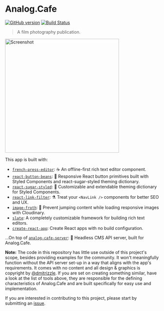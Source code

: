 # Analog.Cafe
[![GitHub version](https://badge.fury.io/gh/dmitrizzle%2FAnalog.Cafe.svg)](https://badge.fury.io/gh/dmitrizzle%2FAnalog.Cafe) [![Build Status](https://travis-ci.com/dmitrizzle/Analog.Cafe.svg?branch=develop)](https://travis-ci.com/dmitrizzle/Analog.Cafe)
> A film photography publication.

<img src="https://res.cloudinary.com/analog-cafe/image/upload/c_scale,fl_progressive,w_1268/image-froth_1076479_8f0a0ec6c4794688a66d79935fab2ca3.gif" width="373" alt="Screenshot" />

This app is built with:
- [`french-press-editor`](https://github.com/roast-cms/french-press-editor): ☕ An offline-first rich text editor component.
- [`react-button-beans`](https://github.com/roast-cms/react-button-beans): 🍇 Responsive React button primitives built with Styled Components and react-sugar-styled theming dictionary.
- [`react-sugar-styled`](https://github.com/roast-cms/react-sugar-styled): 🍬 Customizable and extendable theming dictionary for Styled Components.
- [`react-link-filter`](https://github.com/roast-cms/react-link-filter): ⚗️ Treat your `<NavLink />` components for better SEO and UX.
- [`image-froth`](https://github.com/roast-cms/image-froth): 🥛 Prevent jumping content while loading responsive images with Cloudinary.
- [`slate`](https://github.com/ianstormtaylor/slate): A completely customizable framework for building rich text editors.
- [`create-react-app`](https://github.com/facebook/create-react-app): Create React apps with no build configuration.

...On top of [`analog-cafe-server`](https://github.com/roast-cms/analog-cafe-server): 🥐 Headless CMS API server, built for Analog.Cafe.


**Note:** The code in this repository has little use outside of this project's scope, besides providing examples for the community. It won't meaningfully function without the API server set-up in a way that aligns with the app's requirements. It comes with no content and all design & graphics is copyright by [@dmitrizzle](https://github.com/dmitrizzle). If you are set on creating something similar, have a look at the list of tools above, they are responsible for the defining characteristics of Analog.Cafe and are built specifically for easy use and implementation.

If you are interested in contributing to this project, please start by submitting an [issue](https://github.com/dmitrizzle/Analog.Cafe/issues).
